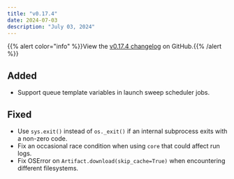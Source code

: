 ```yaml
---
title: "v0.17.4"
date: 2024-07-03
description: "July 03, 2024"
---
```


{{% alert color="info" %}}View the [v0.17.4 changelog](https://github.com/wandb/wandb/releases/tag/v0.17.4) on GitHub.{{% /alert %}}

## Added

- Support queue template variables in launch sweep scheduler jobs. <!-- (@KyleGoyette in https://github.com/wandb/wandb/pull/7787) -->

## Fixed

- Use `sys.exit()` instead of `os._exit()` if an internal subprocess exits with a non-zero code. <!-- (@timoffex in https://github.com/wandb/wandb/pull/7866) -->
- Fix an occasional race condition when using `core` that could affect run logs. <!-- (@timoffex in https://github.com/wandb/wandb/pull/7889) -->
- Fix OSError on `Artifact.download(skip_cache=True)` when encountering different filesystems. <!-- (@tonyyli-wandb in https://github.com/wandb/wandb/pull/7835) -->
